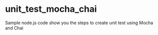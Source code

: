 # unit_test_mocha_chai
Sample node.js code show you the steps to create unit test using Mocha and Chai
